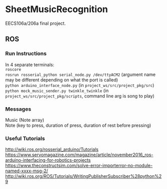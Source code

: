 # SheetMusicRecognition
EECS106a/206a final project.

## ROS

### Run Instructions
In 4 separate terminals:\
`roscore`\
`rosrun rosserial_python serial_node.py /dev/ttyACM2` (argument name may be different depending on what the port is called)\
`python arduino_interface_node.py` (in `project_ws/src/project_pkg/src`) \
`python mock_music_sender.py twinkle_twinkle` (in `project_ws/src/project_pkg/scripts`, command line arg is song to play)

### Messages
Music (Note array) \
Note (key to press, duration of press, duration of rest before pressing)

### Useful Tutorials
http://wiki.ros.org/rosserial_arduino/Tutorials \
https://www.servomagazine.com/magazine/article/november2016_ros-arduino-interfacing-for-robotics-projects \
https://www.theconstructsim.com/solve-error-importerror-no-module-named-xxxx-msg-2/ \
http://wiki.ros.org/ROS/Tutorials/WritingPublisherSubscriber%28python%29
